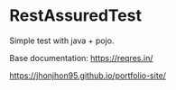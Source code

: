 # RestAssuredTest
Simple test with java + pojo.

Base documentation: https://reqres.in/

https://jhonjhon95.github.io/portfolio-site/
